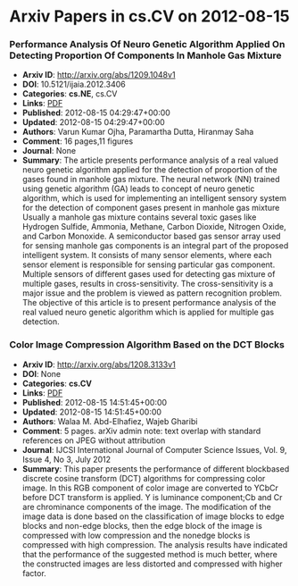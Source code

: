 # Arxiv Papers in cs.CV on 2012-08-15
### Performance Analysis Of Neuro Genetic Algorithm Applied On Detecting Proportion Of Components In Manhole Gas Mixture
- **Arxiv ID**: http://arxiv.org/abs/1209.1048v1
- **DOI**: 10.5121/ijaia.2012.3406
- **Categories**: **cs.NE**, cs.CV
- **Links**: [PDF](http://arxiv.org/pdf/1209.1048v1)
- **Published**: 2012-08-15 04:29:47+00:00
- **Updated**: 2012-08-15 04:29:47+00:00
- **Authors**: Varun Kumar Ojha, Paramartha Dutta, Hiranmay Saha
- **Comment**: 16 pages,11 figures
- **Journal**: None
- **Summary**: The article presents performance analysis of a real valued neuro genetic algorithm applied for the detection of proportion of the gases found in manhole gas mixture. The neural network (NN) trained using genetic algorithm (GA) leads to concept of neuro genetic algorithm, which is used for implementing an intelligent sensory system for the detection of component gases present in manhole gas mixture Usually a manhole gas mixture contains several toxic gases like Hydrogen Sulfide, Ammonia, Methane, Carbon Dioxide, Nitrogen Oxide, and Carbon Monoxide. A semiconductor based gas sensor array used for sensing manhole gas components is an integral part of the proposed intelligent system. It consists of many sensor elements, where each sensor element is responsible for sensing particular gas component. Multiple sensors of different gases used for detecting gas mixture of multiple gases, results in cross-sensitivity. The cross-sensitivity is a major issue and the problem is viewed as pattern recognition problem. The objective of this article is to present performance analysis of the real valued neuro genetic algorithm which is applied for multiple gas detection.



### Color Image Compression Algorithm Based on the DCT Blocks
- **Arxiv ID**: http://arxiv.org/abs/1208.3133v1
- **DOI**: None
- **Categories**: **cs.CV**
- **Links**: [PDF](http://arxiv.org/pdf/1208.3133v1)
- **Published**: 2012-08-15 14:51:45+00:00
- **Updated**: 2012-08-15 14:51:45+00:00
- **Authors**: Walaa M. Abd-Elhafiez, Wajeb Gharibi
- **Comment**: 5 pages. arXiv admin note: text overlap with standard references on
  JPEG without attribution
- **Journal**: IJCSI International Journal of Computer Science Issues, Vol. 9,
  Issue 4, No 3, July 2012
- **Summary**: This paper presents the performance of different blockbased discrete cosine transform (DCT) algorithms for compressing color image. In this RGB component of color image are converted to YCbCr before DCT transform is applied. Y is luminance component;Cb and Cr are chrominance components of the image. The modification of the image data is done based on the classification of image blocks to edge blocks and non-edge blocks, then the edge block of the image is compressed with low compression and the nonedge blocks is compressed with high compression. The analysis results have indicated that the performance of the suggested method is much better, where the constructed images are less distorted and compressed with higher factor.



